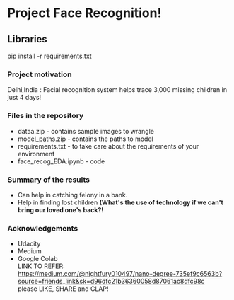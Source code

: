 # Project Face Recognition!
## Libraries 
pip install -r requirements.txt  
### Project motivation  
Delhi,India : Facial recognition system helps trace 3,000 missing children in just 4 days!  
### Files in the repository
 - dataa.zip - contains sample images  to wrangle  
 - model_paths.zip - contains the paths to model  
 - requirements.txt - to take care about the requirements of your environment
 - face_recog_EDA.ipynb - code  
### Summary of the results
 - Can help in catching  felony in a bank.
 -  Help in finding lost children **(What's the use of technology if we can't bring our loved one's back?!**
### Acknowledgements 
 - Udacity
 - Medium
 - Google Colab  
LINK TO REFER:   
https://medium.com/@nightfury010497/nano-degree-735ef9c6563b?source=friends_link&sk=d96dfc21b36360058d87061ac8dfc98c  
please LIKE, SHARE and CLAP!
